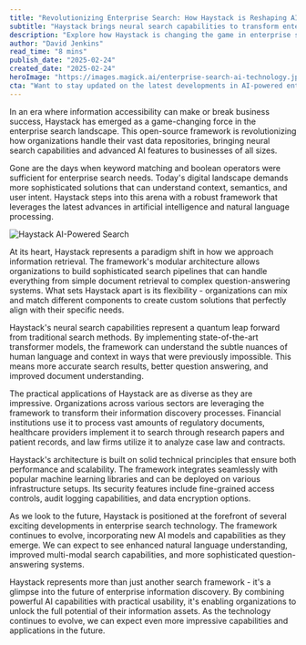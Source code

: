 ```yaml
---
title: "Revolutionizing Enterprise Search: How Haystack is Reshaping AI-Powered Information Discovery"
subtitle: "Haystack brings neural search capabilities to transform enterprise information discovery"
description: "Explore how Haystack is changing the game in enterprise search with advanced AI capabilities and neural search features, enabling organizations to build sophisticated search pipelines that understand context and user intent."
author: "David Jenkins"
read_time: "8 mins"
publish_date: "2025-02-24"
created_date: "2025-02-24"
heroImage: "https://images.magick.ai/enterprise-search-ai-technology.jpg"
cta: "Want to stay updated on the latest developments in AI-powered enterprise search? Follow us on LinkedIn for regular insights and updates on how technologies like Haystack are shaping the future of information discovery."
---
```


In an era where information accessibility can make or break business success, Haystack has emerged as a game-changing force in the enterprise search landscape. This open-source framework is revolutionizing how organizations handle their vast data repositories, bringing neural search capabilities and advanced AI features to businesses of all sizes.

Gone are the days when keyword matching and boolean operators were sufficient for enterprise search needs. Today's digital landscape demands more sophisticated solutions that can understand context, semantics, and user intent. Haystack steps into this arena with a robust framework that leverages the latest advances in artificial intelligence and natural language processing.

![Haystack AI-Powered Search](https://images.magick.ai/enterprise-search-ai-technology.jpg)

At its heart, Haystack represents a paradigm shift in how we approach information retrieval. The framework's modular architecture allows organizations to build sophisticated search pipelines that can handle everything from simple document retrieval to complex question-answering systems. What sets Haystack apart is its flexibility - organizations can mix and match different components to create custom solutions that perfectly align with their specific needs.

Haystack's neural search capabilities represent a quantum leap forward from traditional search methods. By implementing state-of-the-art transformer models, the framework can understand the subtle nuances of human language and context in ways that were previously impossible. This means more accurate search results, better question answering, and improved document understanding.

The practical applications of Haystack are as diverse as they are impressive. Organizations across various sectors are leveraging the framework to transform their information discovery processes. Financial institutions use it to process vast amounts of regulatory documents, healthcare providers implement it to search through research papers and patient records, and law firms utilize it to analyze case law and contracts.

Haystack's architecture is built on solid technical principles that ensure both performance and scalability. The framework integrates seamlessly with popular machine learning libraries and can be deployed on various infrastructure setups. Its security features include fine-grained access controls, audit logging capabilities, and data encryption options.

As we look to the future, Haystack is positioned at the forefront of several exciting developments in enterprise search technology. The framework continues to evolve, incorporating new AI models and capabilities as they emerge. We can expect to see enhanced natural language understanding, improved multi-modal search capabilities, and more sophisticated question-answering systems.

Haystack represents more than just another search framework - it's a glimpse into the future of enterprise information discovery. By combining powerful AI capabilities with practical usability, it's enabling organizations to unlock the full potential of their information assets. As the technology continues to evolve, we can expect even more impressive capabilities and applications in the future.